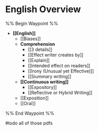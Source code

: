 # English Overview

%% Begin Waypoint %%
- **[[English]]**
	- [[Biases]]
	- **Comprehension**
		- [[3 details]]
		- [[Effect writer creates by]]
		- [[Explain]]
		- [[Intended effect on readers]]
		- [[Irony (Unusual yet Effective)]]
		- [[Siummary writing]]
	- **[[Continuous writing]]**
		- [[Expository]]
		- [[Reflective or Hybrid Writing]]
	- [[Exposition]]
	- [[Oral]]

%% End Waypoint %%

#todo all of those pdfs